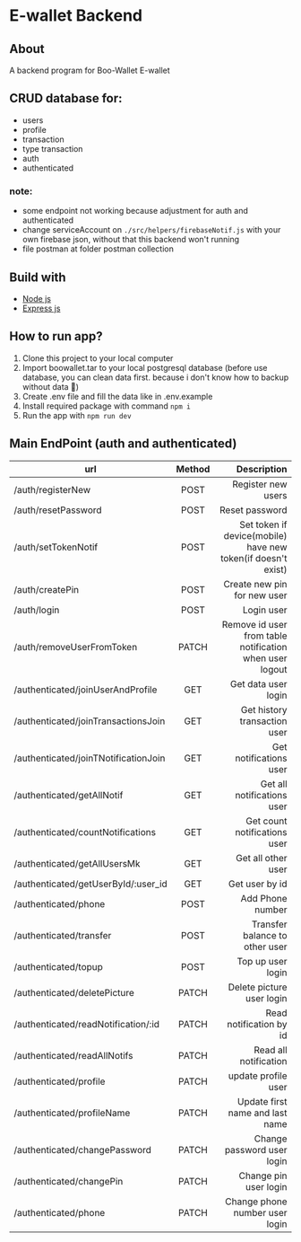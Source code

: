 # E-wallet Backend
## About 
A backend program for Boo-Wallet E-wallet

## CRUD database for:
- users
- profile
- transaction
- type transaction
- auth
- authenticated

### note:
- some endpoint not working because adjustment for auth and authenticated
- change serviceAccount on `./src/helpers/firebaseNotif.js` with your own firebase json, without that this backend won't running
- file postman at folder postman collection 


## Build with
- [Node js](https://nodejs.org)
- [Express js](https://expressjs.com/)


## How to run app?
1. Clone this project to your local computer
2. Import boowallet.tar to your local postgresql database (before use database, you can clean data first. because i don't know how to backup without data :rofl:)
3. Create .env file and fill the data like in .env.example
4. Install required package with command `npm i`
5. Run the app with `npm run dev`

## Main EndPoint (auth and authenticated)

| url        | Method           | Description  |
| ------------- |:-------------:| -----:|
| /auth/registerNew      | POST | Register new users |
| /auth/resetPassword      | POST | Reset password |
| /auth/setTokenNotif      | POST | Set token if device(mobile) have new token(if doesn't exist) |
| /auth/createPin      | POST | Create new pin for new user |
| /auth/login      | POST | Login user |
| /auth/removeUserFromToken      | PATCH | Remove id user from table notification when user logout |
| /authenticated/joinUserAndProfile      | GET | Get data user login |
| /authenticated/joinTransactionsJoin      | GET | Get history transaction user |
| /authenticated/joinTNotificationJoin      | GET | Get notifications user |
| /authenticated/getAllNotif      | GET | Get all notifications user  |
| /authenticated/countNotifications      | GET | Get count notifications user |
| /authenticated/getAllUsersMk      | GET | Get all other user |
| /authenticated/getUserById/:user_id      | GET | Get user by id |
| /authenticated/phone      | POST | Add Phone number |
| /authenticated/transfer      | POST | Transfer balance to other user |
| /authenticated/topup      | POST | Top up user login |
| /authenticated/deletePicture      | PATCH | Delete picture user login |
| /authenticated/readNotification/:id      | PATCH | Read notification by id  |
| /authenticated/readAllNotifs      | PATCH | Read all notification |
| /authenticated/profile      | PATCH | update profile user |
| /authenticated/profileName      | PATCH | Update first name and last name |
| /authenticated/changePassword      | PATCH | Change password user login |
| /authenticated/changePin      | PATCH | Change pin user login |
| /authenticated/phone      | PATCH | Change phone number user login |

